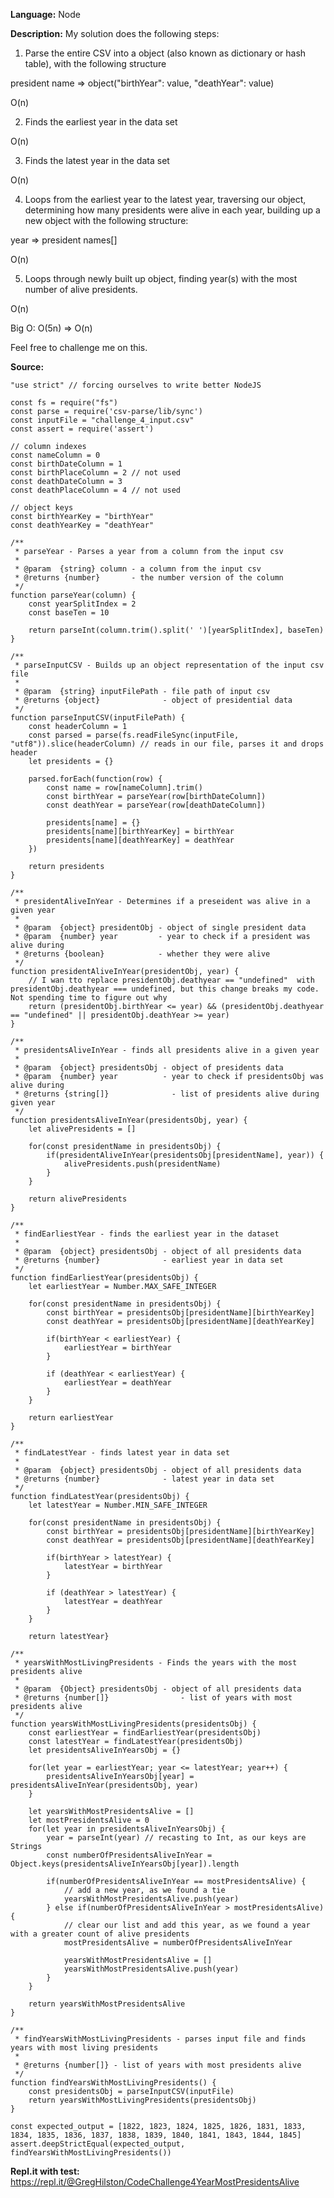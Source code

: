 **Language:** Node


**Description:** My solution does the following steps:

1. Parse the entire CSV into a object (also known as dictionary or hash table), with the following structure
    
  president name => object("birthYear": value, "deathYear": value)
    
  O(n)

2. Finds the earliest year in the data set

  O(n)

3. Finds the latest year in the data set

  O(n)

4. Loops from the earliest year to the latest year, traversing our object, determining how many presidents were alive in each year, building up a new object with the following structure:

  year => president names[]

  O(n)

5. Loops through newly built up object, finding year(s) with the most number of alive presidents.

  O(n)

Big O: O(5n) => O(n) 

  Feel free to challenge me on this.


**Source:**
    
    "use strict" // forcing ourselves to write better NodeJS
    
    const fs = require("fs")
    const parse = require('csv-parse/lib/sync')
    const inputFile = "challenge_4_input.csv"
    const assert = require('assert')
    
    // column indexes
    const nameColumn = 0
    const birthDateColumn = 1
    const birthPlaceColumn = 2 // not used
    const deathDateColumn = 3
    const deathPlaceColumn = 4 // not used
    
    // object keys
    const birthYearKey = "birthYear"
    const deathYearKey = "deathYear"
    
    /**
     * parseYear - Parses a year from a column from the input csv
     *
     * @param  {string} column - a column from the input csv
     * @returns {number}       - the number version of the column
     */
    function parseYear(column) {
        const yearSplitIndex = 2
        const baseTen = 10
    
        return parseInt(column.trim().split(' ')[yearSplitIndex], baseTen)
    }
    
    /**
     * parseInputCSV - Builds up an object representation of the input csv file
     *
     * @param  {string} inputFilePath - file path of input csv
     * @returns {object}              - object of presidential data
     */
    function parseInputCSV(inputFilePath) {
        const headerColumn = 1
        const parsed = parse(fs.readFileSync(inputFile, "utf8")).slice(headerColumn) // reads in our file, parses it and drops header
        let presidents = {}
    
        parsed.forEach(function(row) {
            const name = row[nameColumn].trim()
            const birthYear = parseYear(row[birthDateColumn])
            const deathYear = parseYear(row[deathDateColumn])
    
            presidents[name] = {}
            presidents[name][birthYearKey] = birthYear
            presidents[name][deathYearKey] = deathYear
        })
    
        return presidents
    }
    
    /**
     * presidentAliveInYear - Determines if a preseident was alive in a given year
     *
     * @param  {object} presidentObj - object of single president data
     * @param  {number} year         - year to check if a president was alive during
     * @returns {boolean}            - whether they were alive
     */
    function presidentAliveInYear(presidentObj, year) {
        // I wan tto replace presidentObj.deathyear == "undefined"  with presidentObj.deathyear === undefined, but this change breaks my code. Not spending time to figure out why
        return (presidentObj.birthYear <= year) && (presidentObj.deathyear == "undefined" || presidentObj.deathYear >= year)
    }
    
    /**
     * presidentsAliveInYear - finds all presidents alive in a given year
     *
     * @param  {object} presidentsObj - object of presidents data
     * @param  {number} year          - year to check if presidentsObj was alive during
     * @returns {string[]}              - list of presidents alive during given year
     */
    function presidentsAliveInYear(presidentsObj, year) {
        let alivePresidents = []
    
        for(const presidentName in presidentsObj) {
            if(presidentAliveInYear(presidentsObj[presidentName], year)) {
                alivePresidents.push(presidentName)
            }
        }
    
        return alivePresidents
    }
    
    /**
     * findEarliestYear - finds the earliest year in the dataset
     *
     * @param  {object} presidentsObj - object of all presidents data
     * @returns {number}              - earliest year in data set
     */
    function findEarliestYear(presidentsObj) {
        let earliestYear = Number.MAX_SAFE_INTEGER
    
        for(const presidentName in presidentsObj) {
            const birthYear = presidentsObj[presidentName][birthYearKey]
            const deathYear = presidentsObj[presidentName][deathYearKey]
    
            if(birthYear < earliestYear) {
                earliestYear = birthYear
            }
    
            if (deathYear < earliestYear) {
                earliestYear = deathYear
            }
        }
    
        return earliestYear
    }
    
    /**
     * findLatestYear - finds latest year in data set
     *
     * @param  {object} presidentsObj - object of all presidents data
     * @returns {number}              - latest year in data set
     */
    function findLatestYear(presidentsObj) {
        let latestYear = Number.MIN_SAFE_INTEGER
    
        for(const presidentName in presidentsObj) {
            const birthYear = presidentsObj[presidentName][birthYearKey]
            const deathYear = presidentsObj[presidentName][deathYearKey]
    
            if(birthYear > latestYear) {
                latestYear = birthYear
            }
    
            if (deathYear > latestYear) {
                latestYear = deathYear
            }
        }
    
        return latestYear}
    
    /**
     * yearsWithMostLivingPresidents - Finds the years with the most presidents alive
     *
     * @param  {Object} presidentsObj - object of all presidents data
     * @returns {number[]}                - list of years with most presidents alive
     */
    function yearsWithMostLivingPresidents(presidentsObj) {
        const earliestYear = findEarliestYear(presidentsObj)
        const latestYear = findLatestYear(presidentsObj)
        let presidentsAliveInYearsObj = {}
    
        for(let year = earliestYear; year <= latestYear; year++) {
            presidentsAliveInYearsObj[year] = presidentsAliveInYear(presidentsObj, year)
        }
    
        let yearsWithMostPresidentsAlive = []
        let mostPresidentsAlive = 0
        for(let year in presidentsAliveInYearsObj) {
            year = parseInt(year) // recasting to Int, as our keys are Strings
            const numberOfPresidentsAliveInYear = Object.keys(presidentsAliveInYearsObj[year]).length
    
            if(numberOfPresidentsAliveInYear == mostPresidentsAlive) {
                // add a new year, as we found a tie
                yearsWithMostPresidentsAlive.push(year)
            } else if(numberOfPresidentsAliveInYear > mostPresidentsAlive) {
                // clear our list and add this year, as we found a year with a greater count of alive presidents
                mostPresidentsAlive = numberOfPresidentsAliveInYear
    
                yearsWithMostPresidentsAlive = []
                yearsWithMostPresidentsAlive.push(year)
            }
        }
    
        return yearsWithMostPresidentsAlive
    }
    
    /**
     * findYearsWithMostLivingPresidents - parses input file and finds years with most living presidents
     *
     * @returns {number[]} - list of years with most presidents alive
     */
    function findYearsWithMostLivingPresidents() {
        const presidentsObj = parseInputCSV(inputFile)
        return yearsWithMostLivingPresidents(presidentsObj)
    }
    
    const expected_output = [1822, 1823, 1824, 1825, 1826, 1831, 1833, 1834, 1835, 1836, 1837, 1838, 1839, 1840, 1841, 1843, 1844, 1845]
    assert.deepStrictEqual(expected_output, findYearsWithMostLivingPresidents())
    

**Repl.it with test:** https://repl.it/@GregHilston/CodeChallenge4YearMostPresidentsAlive